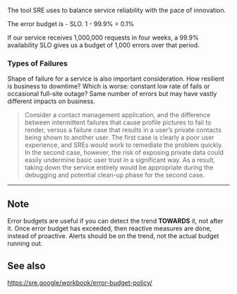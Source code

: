 The tool SRE uses to balance service reliability with the pace of innovation. 

The error budget is  - SLO. 1 - 99.9% = 0.1%

If our service receives 1,000,000 requests in four weeks, a 99.9% availability SLO gives us a budget of 1,000 errors over that period.

### Types of Failures

Shape of failure for a service is also important consideration. How resilient is business to downtime? Which is worse: constant low rate of fails or occasional full-site outage? Same number of errors but may have vastly different impacts on business.

> Consider a contact management application, and the difference between intermittent failures that cause profile pictures to fail to render, versus a failure case that results in a user’s private contacts being shown to another user. The first case is clearly a poor user experience, and SREs would work to remediate the problem quickly. In the second case, however, the risk of exposing private data could easily undermine basic user trust in a significant way. As a result, taking down the service entirely would be appropriate during the debugging and potential clean-up phase for the second case.



---
## Note

Error budgets are useful if you can detect the trend **TOWARDS** it, not after it. Once error budget has exceeded, then reactive measures are done, instead of proactive. Alerts should be on the trend, not the actual budget running out.


## See also

https://sre.google/workbook/error-budget-policy/